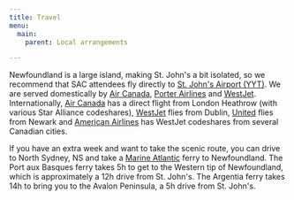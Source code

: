 ```yaml
---
title: Travel
menu:
  main:
    parent: Local arrangements

---
```


Newfoundland is a large island, making St. John's a bit isolated,
so we recommend that SAC attendees fly directly to
[St. John's Airport (YYT)](http://stjohnsairport.com).
We are served domestically by
[Air Canada](https://www.aircanada.com),
[Porter Airlines](https://flyporter.com) and
[WestJet](https://www.westjet.com).
Internationally,
[Air Canada](https://www.aircanada.com) has a direct flight from London Heathrow
(with various Star Alliance codeshares),
[WestJet](https://www.westjet.com) flies from Dublin,
[United](https://www.united.com) flies from Newark and
[American Airlines](https://www.aa.com) has WestJet codeshares from several
Canadian cities.

If you have an extra week and want to take the scenic route, you can drive to
North Sydney, NS and take a
[Marine Atlantic](http://www.marine-atlantic.ca/) ferry to Newfoundland.
The Port aux Basques ferry takes 5h to get to the Western tip of Newfoundland,
which is approximately a 12h drive from St. John's.
The Argentia ferry takes 14h to bring you to the Avalon Peninsula, a 5h drive
from St. John's.
